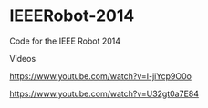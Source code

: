 # IEEERobot-2014
Code for the IEEE Robot 2014

Videos

https://www.youtube.com/watch?v=I-jiYcp9O0o

https://www.youtube.com/watch?v=U32gt0a7E84
